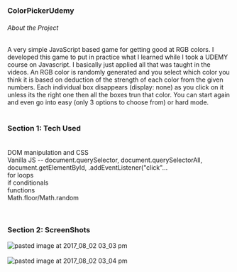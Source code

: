 ### ColorPickerUdemy



###### About the Project</br>
A very simple JavaScript based game for getting good at RGB colors. I developed this game to put in practice what I learned while I took a UDEMY course on Javascript. I basically just applied all that was taught in the videos. An RGB color is randomly generated and you select which color you think it is based on deduction of the strength of each color from the given numbers. Each individual box disappears (display: none) as you click on it unless its the right one then all the boxes trun that color. You can start again and even go into easy (only 3 options to choose from) or hard mode.  </br> </br> 

### Section 1:  Tech Used</br></br>
 
 DOM manipulation and CSS </br>
 Vanilla JS -- document.querySelector, document.querySelectorAll, document.getElementById, .addEventListener("click"... </br>
 for loops</br>
 if conditionals </br>
 functions </br>
 Math.floor/Math.random</br>
 
 </br>

### Section 2: ScreenShots </br>
![pasted image at 2017_08_02 03_03 pm](https://user-images.githubusercontent.com/25558342/28895705-afc2263e-7796-11e7-83bb-e8b779c76947.png) </br></br>
![pasted image at 2017_08_02 03_04 pm](https://user-images.githubusercontent.com/25558342/28895744-e6ac1006-7796-11e7-8cb4-2db2f0252c38.png)


